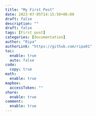 ```yaml
---
title: "My First Post"
date: 2023-07-05T14:15:50+06:00
draft: false
description: ""
draft: false
tags: [First post]
categories: [documentation]
author: "Ripa"
authorLink: "https://github.com/ripa01"
toc:
  enable: true
  auto: false
code:
  copy: true
math:
  enable: true
mapbox:
  accessToken: ""
share:
  enable: true
comment:
  enable: true
---
```




